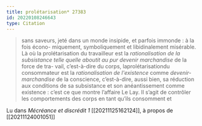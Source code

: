 ```yaml
---
title: prolétarisation* 27383
id: 20220108246643
type: Citation
---
```


> sans saveurs, jeté dans un monde insipide, et parfois immonde : à la fois écono- miquement, symboliquement et libidinalement misérable. Là où la prolétarisation du travailleur est la *rationalisation de la subsistance telle quelle aboutit au pur devenir marchandise* de la force de tra- vail, c’est-à-dire du corps, laprolétarisationdu consommateur est la *rationalisation de l'existence* comme *devenir-marchandise* de la conscience, c’est-à-dire, aussi bien, sa réduction aux conditions de sa subsistance et son anéantissement comme existence : c’est ce que montre l’affaire Le Lay. Il s’agit de contrôler les comportements des corps en tant qu’ils consomment et

Lu dans *Mécréance et discrédit 1* [[20211125162124]], à propos de [[20211124001051]]